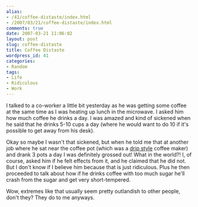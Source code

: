 ```yaml
---
alias:
- /41/coffee-distaste/index.html
- /2007/03/21/coffee-distaste/index.html
comments: true
date: 2007-03-21 11:06:02
layout: post
slug: coffee-distaste
title: Coffee Distaste
wordpress_id: 41
categories:
- Random
tags:
- Life
- Ridiculous
- Work
---
```


I talked to a co-worker a little bit yesterday as he was getting some coffee at the same time as I was heating up lunch in the microwave.  I asked him how much coffee he drinks a day.  I was amazed and kind of sickened when he said that he drinks 5-10 cups a day (where he would want to do 10 if it's possible to get away from his desk).  

Okay so maybe I wasn't that sickened, but when he told me that at another job where he sat near the coffee pot (which was a [drip style](http://en.wikipedia.org/wiki/Drip_brew) coffee maker) and drank 3 pots a day I was definitely grossed out!  What in the world?!  I, of course, asked him if he felt effects from it, and he claimed that he did not.  But I don't know if I believe him because that is just ridiculous.  Plus he then proceeded to talk about how if he drinks coffee with too much sugar he'll crash from the sugar and get very short-tempered.  

Wow, extremes like that usually seem pretty outlandish to other people, don't they?  They do to me anyways.
